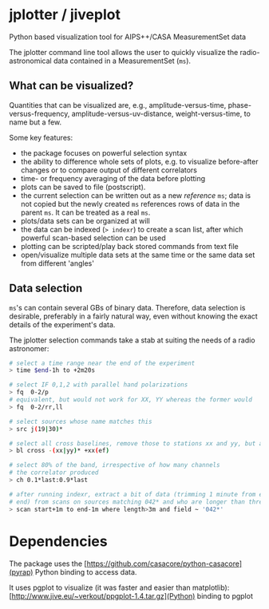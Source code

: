 # jplotter / jiveplot
Python based visualization tool for AIPS++/CASA MeasurementSet data

The jplotter command line tool allows the user to quickly visualize the
radio-astronomical data contained in a MeasurementSet (`ms`).

## What can be visualized?

Quantities that can be visualized are, e.g., amplitude-versus-time,
phase-versus-frequency, amplitude-versus-uv-distance, weight-versus-time, to
name but a few.

Some key features:
- the package focuses on powerful selection syntax
- the ability to difference whole sets of plots, e.g. to visualize before-after changes or to
compare output of different correlators
- time- or frequency averaging of the data before plotting
- plots can be saved to file (postscript).
- the current selection can be written out as a new *reference* `ms`; data
  is not copied but the newly created `ms` references rows of data in the
parent `ms`. It can be treated as a real `ms`.
- plots/data sets can be organized at will
- the data can be indexed (`> indexr`) to create a scan list, after which powerful
  scan-based selection can be used
- plotting can be scripted/play back stored commands from text file
- open/visualize multiple data sets at the same time or the same data set
  from different 'angles'

## Data selection
`ms`'s can contain several GBs of binary data. Therefore, data selection is
desirable, preferably in a fairly natural way, even without knowing the
exact details of the experiment's data.

The jplotter selection commands take a stab at suiting the needs of a radio
astronomer:

```sh
# select a time range near the end of the experiment
> time $end-1h to +2m20s

# select IF 0,1,2 with parallel hand polarizations
> fq  0-2/p
# equivalent, but would not work for XX, YY whereas the former would
> fq  0-2/rr,ll

# select sources whose name matches this
> src j(19|30)*

# select all cross baselines, remove those to stations xx and yy, but add xx-ef
> bl cross -(xx|yy)* +xx(ef)

# select 80% of the band, irrespective of how many channels
# the correlator produced
> ch 0.1*last:0.9*last

# after running indexr, extract a bit of data (trimming 1 minute from either
# end) from scans on sources matching 042* and who are longer than three minutes
> scan start+1m to end-1m where length>3m and field ~ '042*'
```

# Dependencies

The package uses the [https://github.com/casacore/python-casacore](pyrap)
Python binding to access data.

It uses pgplot to visualize (it was faster and easier than matplotlib):
[http://www.jive.eu/~verkout/ppgplot-1.4.tar.gz](Python) binding to pgplot
